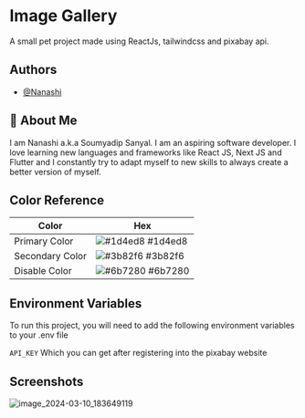 
# Image Gallery

A small pet project made using ReactJs, tailwindcss and pixabay api. 



## Authors

- [@Nanashi](https://github.com/Nanashi-101)


## 🚀 About Me
I am Nanashi a.k.a Soumyadip Sanyal. I am an aspiring software developer. I love learning new languages and frameworks like React JS, Next JS and Flutter and I constantly try to adapt myself to new skills to always create a better version of myself.

## Color Reference

| Color             | Hex                                                                |
| ----------------- | ------------------------------------------------------------------ |
| Primary Color | ![#1d4ed8](https://via.placeholder.com/10/1d4ed8?text=+) #1d4ed8 |
| Secondary Color | ![#3b82f6](https://via.placeholder.com/10/3b82f6?text=+) #3b82f6 |
| Disable Color | ![#6b7280](https://via.placeholder.com/10/6b7280?text=+) #6b7280 |



## Environment Variables

To run this project, you will need to add the following environment variables to your .env file

`API_KEY` Which you can get after registering into the pixabay website




## Screenshots

![image_2024-03-10_183649119](https://github.com/Nanashi-101/Sass/assets/115424812/05a25c54-dbc4-49e9-b4f8-77616f172f60)

